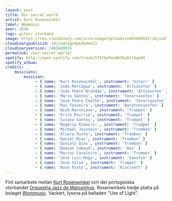```yaml
---
layout: post
title: Our secret world
artist: Kurt Rosenwinkel
label: Wommusic
year: 2010
tags: gitarr storband
image: https://res.cloudinary.com/urre/image/upload/v1465689935/imjxxdtagn4pkdbdmn13.jpg
cloudinarypublicid: imjxxdtagn4pkdbdmn13
cloudinaryversion: 1465689935
permalink: /our-secret-world/
spotify: http://open.spotify.com/track/5T4YGeFmz6G3buD1Y4qoOX
spotify_album: 
credits:
    musicians:
        musician:
             - { name: 'Kurt Rosenwinkel', instrument: 'Gitarr' }
             - { name: 'João Mortágua', instrument: 'Altsaxofon' }
             - { name: 'João Pedro Brandão', instrument: 'Altsaxofon' }
             - { name: 'Mário Santos', instrument: 'Tenorsaxofon' }
             - { name: 'José Pedro Coelho', instrument: 'Tenorsaxofon' }
             - { name: 'Rui Teixeira', instrument: 'Barytonsaxofon' }
             - { name: 'Nick Marchione', instrument: 'Trumpet' }
             - { name: 'Erick Poirrie', instrument: 'Trumpet' }
             - { name: 'Susana Santos', instrument: 'Trumpet' }
             - { name: 'Rogério Ribeiro:', instrument: 'Trumpet' }
             - { name: 'Michaël Joussein', instrument: 'Trombon' }
             - { name: 'Álvaro Pinto', instrument: 'Trombon' }
             - { name: 'Daniel Dias', instrument: 'Trombon' }
             - { name: 'Gonçalo Dias', instrument: 'Trombon' }
             - { name: 'Demian Cabaud', instrument: 'Bas' }
             - { name: 'Marcos Cavaleiro', instrument: 'Trummor' }
             - { name: 'José Luis Rego', instrument: 'Saxofon' }
             - { name: 'José Silva', instrument: 'Trumpet' }
             - { name: 'Nuno Pinto', instrument: 'Klarinett' }
---
```


Fint samarbete mellan <a href="spotify:search:Kurt+Rosenwinkel">Kurt Rosenwinkel</a> och det portugisiska storbandet <a href="http://www.ojm.pt">Orquestra Jazz de Matosinhos</a>. Rosenwinkels tredje platta på bolaget <a href="www.wommusic.com">Wommusic</a>. Vackert, lyssna på balladen "Use of Light".